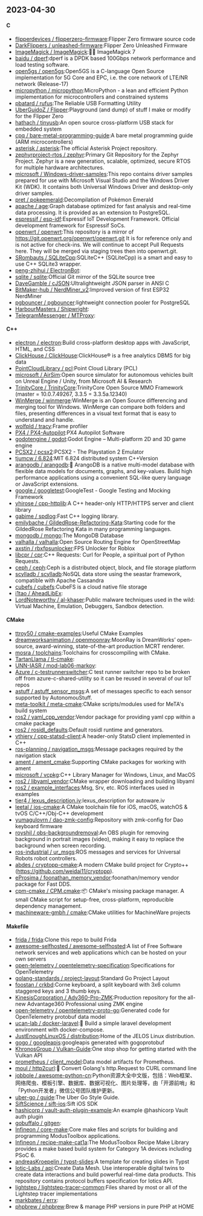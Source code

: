 ## 2023-04-30

#### C
* [flipperdevices / flipperzero-firmware](https://github.com/flipperdevices/flipperzero-firmware):Flipper Zero firmware source code
* [DarkFlippers / unleashed-firmware](https://github.com/DarkFlippers/unleashed-firmware):Flipper Zero Unleashed Firmware
* [ImageMagick / ImageMagick](https://github.com/ImageMagick/ImageMagick):🧙‍♂️
ImageMagick 7
* [baidu / dperf](https://github.com/baidu/dperf):dperf is a DPDK based 100Gbps network performance and load testing software.
* [open5gs / open5gs](https://github.com/open5gs/open5gs):Open5GS is a C-language Open Source implementation for 5G Core and EPC, i.e. the core network of LTE/NR network (Release-17)
* [micropython / micropython](https://github.com/micropython/micropython):MicroPython - a lean and efficient Python implementation for microcontrollers and constrained systems
* [pbatard / rufus](https://github.com/pbatard/rufus):The Reliable USB Formatting Utility
* [UberGuidoZ / Flipper](https://github.com/UberGuidoZ/Flipper):Playground (and dump) of stuff I make or modify for the Flipper Zero
* [hathach / tinyusb](https://github.com/hathach/tinyusb):An open source cross-platform USB stack for embedded system
* [cpq / bare-metal-programming-guide](https://github.com/cpq/bare-metal-programming-guide):A bare metal programming guide (ARM microcontrollers)
* [asterisk / asterisk](https://github.com/asterisk/asterisk):The official Asterisk Project repository.
* [zephyrproject-rtos / zephyr](https://github.com/zephyrproject-rtos/zephyr):Primary Git Repository for the Zephyr Project. Zephyr is a new generation, scalable, optimized, secure RTOS for multiple hardware architectures.
* [microsoft / Windows-driver-samples](https://github.com/microsoft/Windows-driver-samples):This repo contains driver samples prepared for use with Microsoft Visual Studio and the Windows Driver Kit (WDK). It contains both Universal Windows Driver and desktop-only driver samples.
* [pret / pokeemerald](https://github.com/pret/pokeemerald):Decompilation of Pokémon Emerald
* [apache / age](https://github.com/apache/age):Graph database optimized for fast analysis and real-time data processing. It is provided as an extension to PostgreSQL.
* [espressif / esp-idf](https://github.com/espressif/esp-idf):Espressif IoT Development Framework. Official development framework for Espressif SoCs.
* [openwrt / openwrt](https://github.com/openwrt/openwrt):This repository is a mirror of https://git.openwrt.org/openwrt/openwrt.git It is for reference only and is not active for check-ins. We will continue to accept Pull Requests here. They will be merged via staging trees then into openwrt.git.
* [SRombauts / SQLiteCpp](https://github.com/SRombauts/SQLiteCpp):SQLiteC++ (SQLiteCpp) is a smart and easy to use C++ SQLite3 wrapper.
* [peng-zhihui / ElectronBot](https://github.com/peng-zhihui/ElectronBot):
* [sqlite / sqlite](https://github.com/sqlite/sqlite):Official Git mirror of the SQLite source tree
* [DaveGamble / cJSON](https://github.com/DaveGamble/cJSON):Ultralightweight JSON parser in ANSI C
* [BitMaker-hub / NerdMiner_v2](https://github.com/BitMaker-hub/NerdMiner_v2):Improved version of first ESP32 NerdMiner
* [pgbouncer / pgbouncer](https://github.com/pgbouncer/pgbouncer):lightweight connection pooler for PostgreSQL
* [HarbourMasters / Shipwright](https://github.com/HarbourMasters/Shipwright):
* [TelegramMessenger / MTProxy](https://github.com/TelegramMessenger/MTProxy):

#### C++
* [electron / electron](https://github.com/electron/electron):Build cross-platform desktop apps with JavaScript, HTML, and CSS
* [ClickHouse / ClickHouse](https://github.com/ClickHouse/ClickHouse):ClickHouse® is a free analytics DBMS for big data
* [PointCloudLibrary / pcl](https://github.com/PointCloudLibrary/pcl):Point Cloud Library (PCL)
* [microsoft / AirSim](https://github.com/microsoft/AirSim):Open source simulator for autonomous vehicles built on Unreal Engine / Unity, from Microsoft AI & Research
* [TrinityCore / TrinityCore](https://github.com/TrinityCore/TrinityCore):TrinityCore Open Source MMO Framework (master = 10.0.7.49267, 3.3.5 = 3.3.5a.12340)
* [WinMerge / winmerge](https://github.com/WinMerge/winmerge):WinMerge is an Open Source differencing and merging tool for Windows. WinMerge can compare both folders and files, presenting differences in a visual text format that is easy to understand and handle.
* [wolfpld / tracy](https://github.com/wolfpld/tracy):Frame profiler
* [PX4 / PX4-Autopilot](https://github.com/PX4/PX4-Autopilot):PX4 Autopilot Software
* [godotengine / godot](https://github.com/godotengine/godot):Godot Engine – Multi-platform 2D and 3D game engine
* [PCSX2 / pcsx2](https://github.com/PCSX2/pcsx2):PCSX2 - The Playstation 2 Emulator
* [tjumcw / 6.824](https://github.com/tjumcw/6.824):MIT 6.824 distributed system C++Version
* [arangodb / arangodb](https://github.com/arangodb/arangodb):🥑
ArangoDB is a native multi-model database with flexible data models for documents, graphs, and key-values. Build high performance applications using a convenient SQL-like query language or JavaScript extensions.
* [google / googletest](https://github.com/google/googletest):GoogleTest - Google Testing and Mocking Framework
* [yhirose / cpp-httplib](https://github.com/yhirose/cpp-httplib):A C++ header-only HTTP/HTTPS server and client library
* [gabime / spdlog](https://github.com/gabime/spdlog):Fast C++ logging library.
* [emilybache / GildedRose-Refactoring-Kata](https://github.com/emilybache/GildedRose-Refactoring-Kata):Starting code for the GildedRose Refactoring Kata in many programming languages.
* [mongodb / mongo](https://github.com/mongodb/mongo):The MongoDB Database
* [valhalla / valhalla](https://github.com/valhalla/valhalla):Open Source Routing Engine for OpenStreetMap
* [axstin / rbxfpsunlocker](https://github.com/axstin/rbxfpsunlocker):FPS Unlocker for Roblox
* [libcpr / cpr](https://github.com/libcpr/cpr):C++ Requests: Curl for People, a spiritual port of Python Requests.
* [ceph / ceph](https://github.com/ceph/ceph):Ceph is a distributed object, block, and file storage platform
* [scylladb / scylladb](https://github.com/scylladb/scylladb):NoSQL data store using the seastar framework, compatible with Apache Cassandra
* [cubefs / cubefs](https://github.com/cubefs/cubefs):CubeFS is a cloud native file storage
* [i1tao / AheadLibEx](https://github.com/i1tao/AheadLibEx):
* [LordNoteworthy / al-khaser](https://github.com/LordNoteworthy/al-khaser):Public malware techniques used in the wild: Virtual Machine, Emulation, Debuggers, Sandbox detection.

#### CMake
* [ttroy50 / cmake-examples](https://github.com/ttroy50/cmake-examples):Useful CMake Examples
* [dreamworksanimation / openmoonray](https://github.com/dreamworksanimation/openmoonray):MoonRay is DreamWorks’ open-source, award-winning, state-of-the-art production MCRT renderer.
* [mosra / toolchains](https://github.com/mosra/toolchains):Toolchains for crosscompiling with CMake.
* [TartanLlama / tl-cmake](https://github.com/TartanLlama/tl-cmake):
* [UNN-IASR / mod-lab06-markov](https://github.com/UNN-IASR/mod-lab06-markov):
* [Azure / c-testrunnerswitcher](https://github.com/Azure/c-testrunnerswitcher):C test runner switcher repo to be broken off from azure-c-shared-utility so it can be reused in several of our IoT repos
* [astuff / astuff_sensor_msgs](https://github.com/astuff/astuff_sensor_msgs):A set of messages specific to each sensor supported by AutonomouStuff.
* [meta-toolkit / meta-cmake](https://github.com/meta-toolkit/meta-cmake):CMake scripts/modules used for MeTA's build system
* [ros2 / yaml_cpp_vendor](https://github.com/ros2/yaml_cpp_vendor):Vendor package for providing yaml cpp within a cmake package
* [ros2 / rosidl_defaults](https://github.com/ros2/rosidl_defaults):Default rosidl runtime and generators.
* [vthiery / cpp-statsd-client](https://github.com/vthiery/cpp-statsd-client):A header-only StatsD client implemented in C++
* [ros-planning / navigation_msgs](https://github.com/ros-planning/navigation_msgs):Message packages required by the navigation stack
* [ament / ament_cmake](https://github.com/ament/ament_cmake):Supporting CMake packages for working with ament
* [microsoft / vcpkg](https://github.com/microsoft/vcpkg):C++ Library Manager for Windows, Linux, and MacOS
* [ros2 / libyaml_vendor](https://github.com/ros2/libyaml_vendor):CMake wrapper downloading and building libyaml
* [ros2 / example_interfaces](https://github.com/ros2/example_interfaces):Msg, Srv, etc. ROS interfaces used in examples
* [tier4 / lexus_description.iv](https://github.com/tier4/lexus_description.iv):lexus_description for autoware.iv
* [leetal / ios-cmake](https://github.com/leetal/ios-cmake):A CMake toolchain file for iOS, macOS, watchOS & tvOS C/C++/Obj-C++ development
* [yumagulovrn / dao-zmk-config](https://github.com/yumagulovrn/dao-zmk-config):Repository with zmk-config for Dao keyboard firmware
* [royshil / obs-backgroundremoval](https://github.com/royshil/obs-backgroundremoval):An OBS plugin for removing background in portrait images (video), making it easy to replace the background when screen recording.
* [ros-industrial / ur_msgs](https://github.com/ros-industrial/ur_msgs):ROS messages and services for Universal Robots robot controllers.
* [abdes / cryptopp-cmake](https://github.com/abdes/cryptopp-cmake):A modern CMake build project for Crypto++ (https://github.com/weidai11/cryptopp).
* [eProsima / foonathan_memory_vendor](https://github.com/eProsima/foonathan_memory_vendor):foonathan/memory vendor package for Fast DDS.
* [cpm-cmake / CPM.cmake](https://github.com/cpm-cmake/CPM.cmake):📦
CMake's missing package manager. A small CMake script for setup-free, cross-platform, reproducible dependency management.
* [machineware-gmbh / cmake](https://github.com/machineware-gmbh/cmake):CMake utilities for MachineWare projects

#### Makefile
* [frida / frida](https://github.com/frida/frida):Clone this repo to build Frida
* [awesome-selfhosted / awesome-selfhosted](https://github.com/awesome-selfhosted/awesome-selfhosted):A list of Free Software network services and web applications which can be hosted on your own servers
* [open-telemetry / opentelemetry-specification](https://github.com/open-telemetry/opentelemetry-specification):Specifications for OpenTelemetry
* [golang-standards / project-layout](https://github.com/golang-standards/project-layout):Standard Go Project Layout
* [foostan / crkbd](https://github.com/foostan/crkbd):Corne keyboard, a split keyboard with 3x6 column staggered keys and 3 thumb keys.
* [KinesisCorporation / Adv360-Pro-ZMK](https://github.com/KinesisCorporation/Adv360-Pro-ZMK):Production repository for the all-new Advantage360 Professional using ZMK engine
* [open-telemetry / opentelemetry-proto-go](https://github.com/open-telemetry/opentelemetry-proto-go):Generated code for OpenTelemetry protobuf data model
* [ucan-lab / docker-laravel](https://github.com/ucan-lab/docker-laravel):🐳
Build a simple laravel development environment with docker-compose.
* [JustEnoughLinuxOS / distribution](https://github.com/JustEnoughLinuxOS/distribution):Home of the JELOS Linux distribution.
* [gogo / googleapis](https://github.com/gogo/googleapis):googleapis generated with gogoprotobuf
* [KhronosGroup / Vulkan-Guide](https://github.com/KhronosGroup/Vulkan-Guide):One stop shop for getting started with the Vulkan API
* [prometheus / client_model](https://github.com/prometheus/client_model):Data model artifacts for Prometheus.
* [moul / http2curl](https://github.com/moul/http2curl):📐
Convert Golang's http.Request to CURL command line
* [jobbole / awesome-python-cn](https://github.com/jobbole/awesome-python-cn):Python资源大全中文版，包括：Web框架、网络爬虫、模板引擎、数据库、数据可视化、图片处理等，由「开源前哨」和「Python开发者」微信公号团队维护更新。
* [uber-go / guide](https://github.com/uber-go/guide):The Uber Go Style Guide.
* [SiftScience / sift-ios](https://github.com/SiftScience/sift-ios):Sift iOS SDK
* [hashicorp / vault-auth-plugin-example](https://github.com/hashicorp/vault-auth-plugin-example):An example @hashicorp Vault auth plugin
* [gobuffalo / gitgen](https://github.com/gobuffalo/gitgen):
* [Infineon / core-make](https://github.com/Infineon/core-make):Core make files and scripts for building and programming ModusToolbox applications.
* [Infineon / recipe-make-cat1a](https://github.com/Infineon/recipe-make-cat1a):The ModusToolbox Recipe Make Library provides a make based build system for Category 1A devices including PSoC 6.
* [andreasKroepelin / typst-slides](https://github.com/andreasKroepelin/typst-slides):A template for creating slides in Typst
* [Iotic-Labs / api](https://github.com/Iotic-Labs/api):Create Data Mesh. Use interoperable digital twins to create data interactions and build powerful real-time data products. This repository contains protocol buffers specification for Iotics API.
* [lightstep / lightstep-tracer-common](https://github.com/lightstep/lightstep-tracer-common):Files shared by most or all of the Lightstep tracer implementations
* [markbates / errx](https://github.com/markbates/errx):
* [phpbrew / phpbrew](https://github.com/phpbrew/phpbrew):Brew & manage PHP versions in pure PHP at HOME

